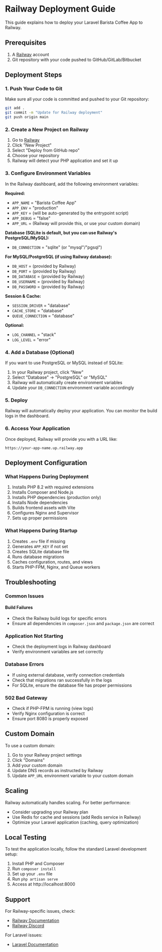 # Railway Deployment Guide

This guide explains how to deploy your Laravel Barista Coffee App to Railway.

## Prerequisites

1. A [Railway](https://railway.app/) account
2. Git repository with your code pushed to GitHub/GitLab/Bitbucket

## Deployment Steps

### 1. Push Your Code to Git

Make sure all your code is committed and pushed to your Git repository:

```bash
git add .
git commit -m "Update for Railway deployment"
git push origin main
```

### 2. Create a New Project on Railway

1. Go to [Railway](https://railway.app/)
2. Click "New Project"
3. Select "Deploy from GitHub repo"
4. Choose your repository
5. Railway will detect your PHP application and set it up

### 3. Configure Environment Variables

In the Railway dashboard, add the following environment variables:

**Required:**
- `APP_NAME` = "Barista Coffee App"
- `APP_ENV` = "production"
- `APP_KEY` = (will be auto-generated by the entrypoint script)
- `APP_DEBUG` = "false"
- `APP_URL` = (Railway will provide this, or use your custom domain)

**Database (SQLite is default, but you can use Railway's PostgreSQL/MySQL):**
- `DB_CONNECTION` = "sqlite" (or "mysql"/"pgsql")

**For MySQL/PostgreSQL (if using Railway database):**
- `DB_HOST` = (provided by Railway)
- `DB_PORT` = (provided by Railway)
- `DB_DATABASE` = (provided by Railway)
- `DB_USERNAME` = (provided by Railway)
- `DB_PASSWORD` = (provided by Railway)

**Session & Cache:**
- `SESSION_DRIVER` = "database"
- `CACHE_STORE` = "database"
- `QUEUE_CONNECTION` = "database"

**Optional:**
- `LOG_CHANNEL` = "stack"
- `LOG_LEVEL` = "error"

### 4. Add a Database (Optional)

If you want to use PostgreSQL or MySQL instead of SQLite:

1. In your Railway project, click "New"
2. Select "Database" → "PostgreSQL" or "MySQL"
3. Railway will automatically create environment variables
4. Update your `DB_CONNECTION` environment variable accordingly

### 5. Deploy

Railway will automatically deploy your application. You can monitor the build logs in the dashboard.

### 6. Access Your Application

Once deployed, Railway will provide you with a URL like:
```
https://your-app-name.up.railway.app
```

## Deployment Configuration

### What Happens During Deployment

1. Installs PHP 8.2 with required extensions
2. Installs Composer and Node.js
3. Installs PHP dependencies (production only)
4. Installs Node dependencies
5. Builds frontend assets with Vite
6. Configures Nginx and Supervisor
7. Sets up proper permissions

### What Happens During Startup

1. Creates `.env` file if missing
2. Generates `APP_KEY` if not set
3. Creates SQLite database file
4. Runs database migrations
5. Caches configuration, routes, and views
6. Starts PHP-FPM, Nginx, and Queue workers

## Troubleshooting

### Common Issues

#### Build Failures

- Check the Railway build logs for specific errors
- Ensure all dependencies in `composer.json` and `package.json` are correct

### Application Not Starting

- Check the deployment logs in Railway dashboard
- Verify environment variables are set correctly

### Database Errors

- If using external database, verify connection credentials
- Check that migrations ran successfully in the logs
- For SQLite, ensure the database file has proper permissions

### 502 Bad Gateway

- Check if PHP-FPM is running (view logs)
- Verify Nginx configuration is correct
- Ensure port 8080 is properly exposed

## Custom Domain

To use a custom domain:

1. Go to your Railway project settings
2. Click "Domains"
3. Add your custom domain
4. Update DNS records as instructed by Railway
5. Update `APP_URL` environment variable to your custom domain

## Scaling

Railway automatically handles scaling. For better performance:

- Consider upgrading your Railway plan
- Use Redis for cache and sessions (add Redis service in Railway)
- Optimize your Laravel application (caching, query optimization)

## Local Testing

To test the application locally, follow the standard Laravel development setup:

1. Install PHP and Composer
2. Run `composer install`
3. Set up your `.env` file
4. Run `php artisan serve`
5. Access at http://localhost:8000

## Support

For Railway-specific issues, check:
- [Railway Documentation](https://docs.railway.app/)
- [Railway Discord](https://discord.gg/railway)

For Laravel issues:
- [Laravel Documentation](https://laravel.com/docs)
